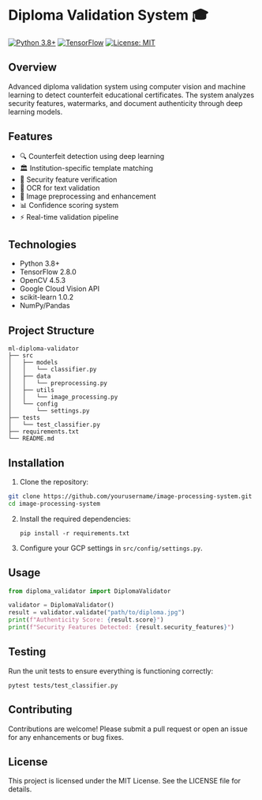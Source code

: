 # Diploma Validation System 🎓

[![Python 3.8+](https://img.shields.io/badge/python-3.8+-blue.svg)](https://www.python.org/downloads/)
[![TensorFlow](https://img.shields.io/badge/TensorFlow-2.8.0-orange.svg)](https://tensorflow.org/)
[![License: MIT](https://img.shields.io/badge/License-MIT-yellow.svg)](https://opensource.org/licenses/MIT)

## Overview

Advanced diploma validation system using computer vision and machine learning to detect counterfeit educational certificates. The system analyzes security features, watermarks, and document authenticity through deep learning models.

## Features

- 🔍 Counterfeit detection using deep learning
- 🏛️ Institution-specific template matching
- 🔐 Security feature verification
- 📝 OCR for text validation
- 🎨 Image preprocessing and enhancement
- 📊 Confidence scoring system
- ⚡ Real-time validation pipeline

## Technologies

- Python 3.8+
- TensorFlow 2.8.0
- OpenCV 4.5.3
- Google Cloud Vision API
- scikit-learn 1.0.2
- NumPy/Pandas

## Project Structure
```
ml-diploma-validator
├── src
│   ├── models
│   │   └── classifier.py
│   ├── data
│   │   └── preprocessing.py
│   ├── utils
│   │   └── image_processing.py
│   └── config
│       └── settings.py
├── tests
│   └── test_classifier.py
├── requirements.txt
└── README.md
```

## Installation

1. Clone the repository:
```bash
git clone https://github.com/yourusername/image-processing-system.git
cd image-processing-system
```

2. Install the required dependencies:
   ```
   pip install -r requirements.txt
   ```

3. Configure your GCP settings in `src/config/settings.py`.

## Usage

```python
from diploma_validator import DiplomaValidator

validator = DiplomaValidator()
result = validator.validate("path/to/diploma.jpg")
print(f"Authenticity Score: {result.score}")
print(f"Security Features Detected: {result.security_features}")
```

## Testing
Run the unit tests to ensure everything is functioning correctly:
```
pytest tests/test_classifier.py
```

## Contributing
Contributions are welcome! Please submit a pull request or open an issue for any enhancements or bug fixes.

## License
This project is licensed under the MIT License. See the LICENSE file for details.